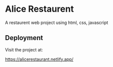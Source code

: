 # Alice Restaurent

A restaurent web project using html, css, javascript



## Deployment

Visit the project at:

https://alicerestaurant.netlify.app/

